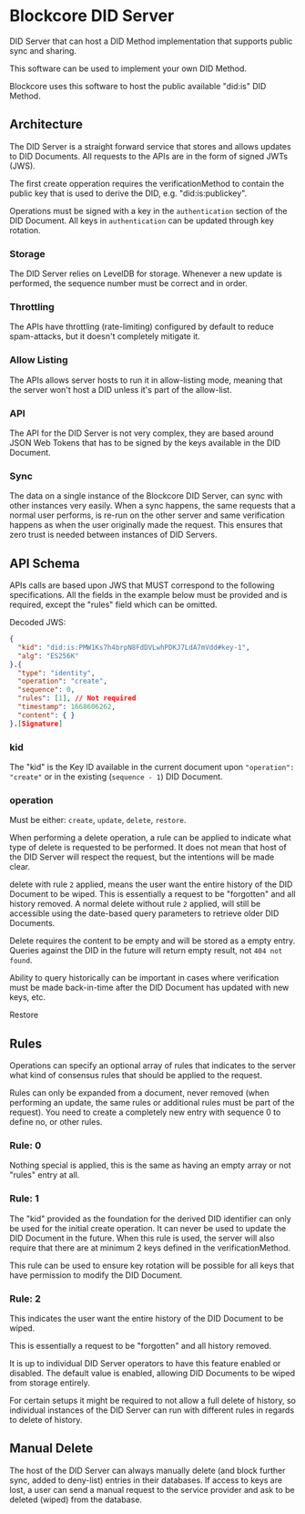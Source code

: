 # Blockcore DID Server

DID Server that can host a DID Method implementation that supports public sync and sharing.

This software can be used to implement your own DID Method.

Blockcore uses this software to host the public available "did:is" DID Method.

## Architecture

The DID Server is a straight forward service that stores and allows updates to DID Documents. All requests to the APIs are in the form of signed JWTs (JWS).

The first create opperation requires the verificationMethod to contain the public key that is used to derive the DID, e.g. "did:is:publickey".

Operations must be signed with a key in the `authentication` section of the DID Document. All keys in `authentication` can be updated through key rotation.

### Storage

The DID Server relies on LevelDB for storage. Whenever a new update is performed, the sequence number must be correct and in order.

### Throttling

The APIs have throttling (rate-limiting) configured by default to reduce spam-attacks, but it doesn't completely mitigate it.

### Allow Listing

The APIs allows server hosts to run it in allow-listing mode, meaning that the server won't host a DID unless it's part of the allow-list.

### API

The API for the DID Server is not very complex, they are based around JSON Web Tokens that has to be signed by the keys available in the DID Document.

### Sync

The data on a single instance of the Blockcore DID Server, can sync with other instances very easily. When a sync happens, the same requests that a normal user performs, is re-run on the other server and same verification happens as when the user originally made the request. This ensures that zero trust is needed between instances of DID Servers.

## API Schema

APIs calls are based upon JWS that MUST correspond to the following specifications. All the fields in the example below must be provided and is required, except the "rules" field which can be omitted.

Decoded JWS:

```json
{
  "kid": "did:is:PMW1Ks7h4brpN8FdDVLwhPDKJ7LdA7mVdd#key-1",
  "alg": "ES256K"
}.{
  "type": "identity",
  "operation": "create",
  "sequence": 0,
  "rules": [1], // Not required
  "timestamp": 1668606262,
  "content": { }
}.[Signature]
```

### kid

The "kid" is the Key ID available in the current document upon `"operation": "create"` or in the existing (`sequence - 1`) DID Document.

### operation

Must be either: `create`, `update`, `delete`, `restore`.

When performing a delete operation, a rule can be applied to indicate what type of delete is requested to be performed. It does not mean that host of the DID Server will respect the request, but the intentions will be made clear.

delete with rule `2` applied, means the user want the entire history of the DID Document to be wiped. This is essentially a request to be "forgotten" and all history removed. A normal delete without rule `2` applied, will still be accessible using the date-based query parameters to retrieve older DID Documents.

Delete requires the content to be empty and will be stored as a empty entry. Queries against the DID in the future will return empty result, not `404 not found`.

Ability to query historically can be important in cases where verification must be made back-in-time after the DID Document has updated with new keys, etc.

Restore

## Rules

Operations can specify an optional array of rules that indicates to the server what kind of consensus rules that should be applied to the request.

Rules can only be expanded from a document, never removed (when performing an update, the same rules or additional rules must be part of the request). You need to create a completely new entry with sequence 0 to define no, or other rules.

### Rule: 0

Nothing special is applied, this is the same as having an empty array or not "rules" entry at all.

### Rule: 1

The "kid" provided as the foundation for the derived DID identifier can only be used for the initial create operation. It can never be used to update the DID Document in the future. When this rule is used, the server will also require that there are at minimum 2 keys defined in the verificationMethod.

This rule can be used to ensure key rotation will be possible for all keys that have permission to modify the DID Document.

### Rule: 2

This indicates the user want the entire history of the DID Document to be wiped.

This is essentially a request to be "forgotten" and all history removed.

It is up to individual DID Server operators to have this feature enabled or disabled. The default value is enabled, allowing DID Documents to be wiped from storage entirely.

For certain setups it might be required to not allow a full delete of history, so individual instances of the DID Server can run with different rules in regards to delete of history.

## Manual Delete

The host of the DID Server can always manually delete (and block further sync, added to deny-list) entries in their databases. If access to keys are lost, a user can send a manual request to the service provider and ask to be deleted (wiped) from the database.

